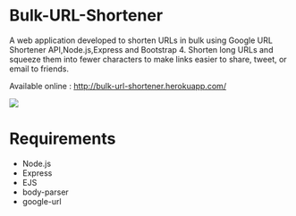 # Bulk-URL-Shortener
A web application developed to shorten URLs in bulk using Google URL Shortener API,Node.js,Express and Bootstrap 4.
Shorten long URLs and squeeze them into fewer characters to make links easier to share, tweet, or email to friends.

Available online : http://bulk-url-shortener.herokuapp.com/

<img  src = "https://s3.amazonaws.com/poly-screenshots.angel.co/Project/7e/669064/9eed033af958cdfe127610c62aff3e12-original.PNG"/>

# Requirements
<ul>
<li>Node.js</li>
<li>Express</li>
<li>EJS</li>
<li>body-parser</li>
<li>google-url</li>
</ul>
